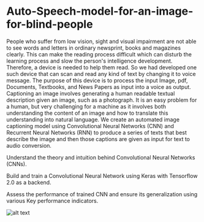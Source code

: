 # Auto-Speech-model-for-an-image-for-blind-people
People who suffer from low vision, sight and visual impairment are not able to see words and letters in ordinary newsprint, books and magazines clearly. This can make the reading process difficult which can disturb the learning process and slow the person's intelligence development. Therefore, a device is needed to help them read. So we had developed one such device that can scan and read any kind of text by changing it to voice message. The purpose of this device is to process the input Image, pdf, Documents, Textbooks, and News Papers as input into a voice as output. Captioning an image involves generating a human readable textual description given an image, such as a photograph. It is an easy problem for a human, but very challenging for a machine as it involves both understanding the content of an image and how to translate this understanding into natural language. We create an automated image captioning model using Convolutional Neural Networks (CNN) and Recurrent Neural Networks (RNN) to produce a series of texts that best describe the image and then those captions are given as input for text to audio conversion.

Understand the theory and intuition behind Convolutional Neural Networks (CNNs).

Build and train a Convolutional Neural Network using Keras with Tensorflow 2.0 as a backend.

Assess the performance of trained CNN and ensure its generalization using various Key performance indicators.

![alt text](https://github.com/ramandixit13/Auto-Speech-model-for-an-image-for-blind-people/blob/master/Image4.png)
